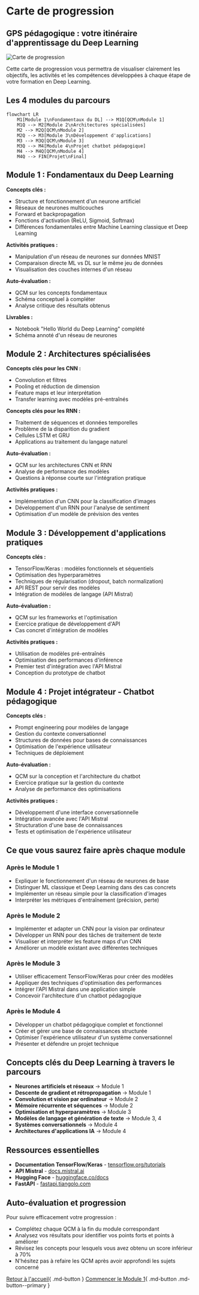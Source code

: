# Carte de progression

## GPS pédagogique : votre itinéraire d'apprentissage du Deep Learning

![Carte de progression](https://images.unsplash.com/photo-1484910292437-025e5d13ce87?auto=format&fit=crop&q=80&w=1000&h=300)

Cette carte de progression vous permettra de visualiser clairement les objectifs, les activités et les compétences développées à chaque étape de votre formation en Deep Learning.

## Les 4 modules du parcours

```mermaid
flowchart LR
    M1[Module 1\nFondamentaux du DL] --> M1Q[QCM\nModule 1]
    M1Q --> M2[Module 2\nArchitectures spécialisées]
    M2 --> M2Q[QCM\nModule 2]
    M2Q --> M3[Module 3\nDéveloppement d'applications]
    M3 --> M3Q[QCM\nModule 3]
    M3Q --> M4[Module 4\nProjet chatbot pédagogique]
    M4 --> M4Q[QCM\nModule 4]
    M4Q --> FIN[Projet\nFinal]
```

## Module 1 : Fondamentaux du Deep Learning

**Concepts clés :**
- Structure et fonctionnement d'un neurone artificiel
- Réseaux de neurones multicouches
- Forward et backpropagation
- Fonctions d'activation (ReLU, Sigmoid, Softmax)
- Différences fondamentales entre Machine Learning classique et Deep Learning

**Activités pratiques :**
- Manipulation d'un réseau de neurones sur données MNIST
- Comparaison directe ML vs DL sur le même jeu de données
- Visualisation des couches internes d'un réseau

**Auto-évaluation :**
- QCM sur les concepts fondamentaux
- Schéma conceptuel à compléter
- Analyse critique des résultats obtenus

**Livrables :**
- Notebook "Hello World du Deep Learning" complété
- Schéma annoté d'un réseau de neurones

## Module 2 : Architectures spécialisées

**Concepts clés pour les CNN :**
- Convolution et filtres
- Pooling et réduction de dimension
- Feature maps et leur interprétation
- Transfer learning avec modèles pré-entraînés

**Concepts clés pour les RNN :**
- Traitement de séquences et données temporelles
- Problème de la disparition du gradient
- Cellules LSTM et GRU
- Applications au traitement du langage naturel

**Auto-évaluation :**
- QCM sur les architectures CNN et RNN
- Analyse de performance des modèles
- Questions à réponse courte sur l'intégration pratique

**Activités pratiques :**
- Implémentation d'un CNN pour la classification d'images
- Développement d'un RNN pour l'analyse de sentiment
- Optimisation d'un modèle de prévision des ventes

## Module 3 : Développement d'applications pratiques

**Concepts clés :**
- TensorFlow/Keras : modèles fonctionnels et séquentiels
- Optimisation des hyperparamètres
- Techniques de régularisation (dropout, batch normalization)
- API REST pour servir des modèles
- Intégration de modèles de langage (API Mistral)

**Auto-évaluation :**
- QCM sur les frameworks et l'optimisation
- Exercice pratique de développement d'API
- Cas concret d'intégration de modèles

**Activités pratiques :**
- Utilisation de modèles pré-entraînés
- Optimisation des performances d'inférence
- Premier test d'intégration avec l'API Mistral
- Conception du prototype de chatbot

## Module 4 : Projet intégrateur - Chatbot pédagogique

**Concepts clés :**
- Prompt engineering pour modèles de langage
- Gestion du contexte conversationnel
- Structures de données pour bases de connaissances
- Optimisation de l'expérience utilisateur
- Techniques de déploiement

**Auto-évaluation :**
- QCM sur la conception et l'architecture du chatbot
- Exercice pratique sur la gestion du contexte
- Analyse de performance des optimisations

**Activités pratiques :**
- Développement d'une interface conversationnelle
- Intégration avancée avec l'API Mistral
- Structuration d'une base de connaissances
- Tests et optimisation de l'expérience utilisateur

## Ce que vous saurez faire après chaque module

### Après le Module 1
- Expliquer le fonctionnement d'un réseau de neurones de base
- Distinguer ML classique et Deep Learning dans des cas concrets
- Implémenter un réseau simple pour la classification d'images
- Interpréter les métriques d'entraînement (précision, perte)

### Après le Module 2
- Implémenter et adapter un CNN pour la vision par ordinateur
- Développer un RNN pour des tâches de traitement de texte
- Visualiser et interpréter les feature maps d'un CNN
- Améliorer un modèle existant avec différentes techniques

### Après le Module 3
- Utiliser efficacement TensorFlow/Keras pour créer des modèles
- Appliquer des techniques d'optimisation des performances
- Intégrer l'API Mistral dans une application simple
- Concevoir l'architecture d'un chatbot pédagogique

### Après le Module 4
- Développer un chatbot pédagogique complet et fonctionnel
- Créer et gérer une base de connaissances structurée
- Optimiser l'expérience utilisateur d'un système conversationnel
- Présenter et défendre un projet technique

## Concepts clés du Deep Learning à travers le parcours

- **Neurones artificiels et réseaux** → Module 1
- **Descente de gradient et rétropropagation** → Module 1
- **Convolution et vision par ordinateur** → Module 2
- **Mémoire récurrente et séquences** → Module 2
- **Optimisation et hyperparamètres** → Module 3
- **Modèles de langage et génération de texte** → Module 3, 4
- **Systèmes conversationnels** → Module 4
- **Architectures d'applications IA** → Module 4

## Ressources essentielles

- **Documentation TensorFlow/Keras** - [tensorflow.org/tutorials](https://www.tensorflow.org/tutorials)
- **API Mistral** - [docs.mistral.ai](https://docs.mistral.ai/)
- **Hugging Face** - [huggingface.co/docs](https://huggingface.co/docs)
- **FastAPI** - [fastapi.tiangolo.com](https://fastapi.tiangolo.com/)

## Auto-évaluation et progression

Pour suivre efficacement votre progression :
- Complétez chaque QCM à la fin du module correspondant
- Analysez vos résultats pour identifier vos points forts et points à améliorer
- Révisez les concepts pour lesquels vous avez obtenu un score inférieur à 70%
- N'hésitez pas à refaire les QCM après avoir approfondi les sujets concerné

[Retour à l'accueil](index.md){ .md-button }
[Commencer le Module 1](module1/index.md){ .md-button .md-button--primary }